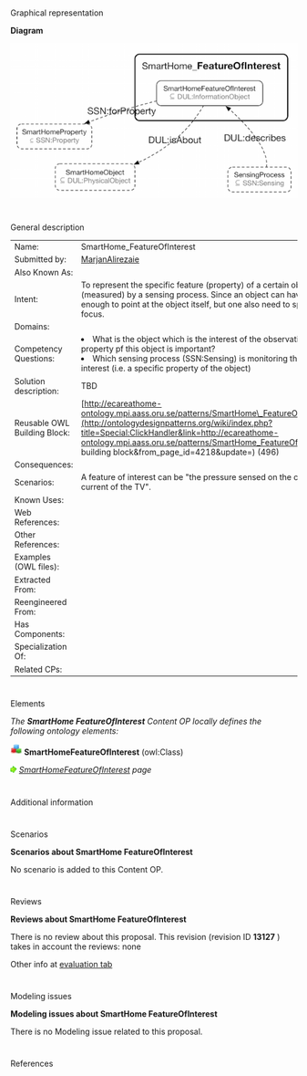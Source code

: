 # 

 Graphical representation



__Diagram__ 





[![Image:FOI.png](images/3/32/FOI.png)](../Image/FOI.png "Image:FOI.png")





# 

 General description




|  |  |
| --- | --- |
|  Name:  |  SmartHome\_FeatureOfInterest  |
|  Submitted by:  | [MarjanAlirezaie](../User/MarjanAlirezaie "User:MarjanAlirezaie")  |
|  Also Known As:  |  |
|  Intent:  |  To represent the specific feature (property) of a certain object that is observed (measured) by a sensing process. Since an object can have many features, it is not enough to point at the object itself, but one also need to specify the property that is in focus.  |
|  Domains:  |  |
|  Competency Questions:  | <li>       What is the object which is the interest of the observation process? Which property pf this object is important?      </li><li>       Which sensing process (SSN:Sensing) is monitoring the state of the feature of interest (i.e. a specific property of the object)      </li> |
|  Solution description:  |  TBD  |
|  Reusable OWL Building Block:  | [http://ecareathome-ontology.mpi.aass.oru.se/patterns/SmartHome\_FeatureOfInterest.owl](http://ontologydesignpatterns.org/wiki/index.php?title=Special:ClickHandler&link=http://ecareathome-ontology.mpi.aass.oru.se/patterns/SmartHome_FeatureOfInterest.owl&message=OWL building block&from_page_id=4218&update=)  (496)  |
|  Consequences:  |  |
|  Scenarios:  |  A feature of interest can be "the pressure sensed on the couch" or "the electric-current of the TV".  |
|  Known Uses:  |  |
|  Web References:  |  |
|  Other References:  |  |
|  Examples (OWL files):  |  |
|  Extracted From:  |  |
|  Reengineered From:  |  |
|  Has Components:  |  |
|  Specialization Of:  |  |
|  Related CPs:  |  |



  





# 

 Elements



_The
 __SmartHome FeatureOfInterest__ 
 Content OP locally defines the following ontology elements:_ 





[![Class](images/thumb/2/27/Class.gif/20px-Class.gif)](../Image/Class.gif "Class")
__SmartHomeFeatureOfInterest__ 
 (owl:Class)
 
[![](images/thumb/8/87/ArrowRight.gif/11px-ArrowRight.gif)](../Image/ArrowRight.gif "ArrowRight.gif")
_[SmartHomeFeatureOfInterest](../Submissions/SmartHome_FeatureOfInterest/SmartHomeFeatureOfInterest "Submissions:SmartHome FeatureOfInterest/SmartHomeFeatureOfInterest") 
 page_ 


# 

 Additional information



# 

 Scenarios




__Scenarios about SmartHome FeatureOfInterest__ 


 No scenario is added to this Content OP.
 




# 

 Reviews




__Reviews about SmartHome FeatureOfInterest__ 


 There is no review about this proposal.
This revision (revision ID
 __13127__ 
 ) takes in account the reviews: none
 



 Other info at
 [evaluation tab](http://ontologydesignpatterns.org/wiki/index.php?title=Submissions:SmartHome_FeatureOfInterest&action=evaluation "http://ontologydesignpatterns.org/wiki/index.php?title=Submissions:SmartHome_FeatureOfInterest&action=evaluation") 





  





# 

 Modeling issues




__Modeling issues about SmartHome FeatureOfInterest__ 


 There is no Modeling issue related to this proposal.
 




  





# 

 References